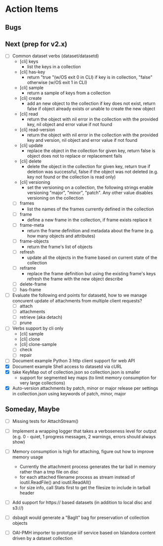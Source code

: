 
Action Items
============

Bugs
----

Next (prep for v2.x)
--------------------

- [ ] Common dataset verbs (dataset/datasetd)
    - [cli] keys
        - list the keys in a collection
    - [cli] has-key
        - return "true "(w/OS exit 0 in CLI) if key is in collection,
          "false" otherwise (w/OS exit 1 in CLI)
    - [cli] sample
        - return a sample of keys from a collection
    - [cli] create
        - add an new object to the collection if key does not exist,
          return false if object already exists or unable to create
          the new object
    - [cli] read
        - return the object with nil error in the collection with the
          provided key, nil object and error value if not found
    - [cli] read-version
        - return the object with nil error in the collection with the
          provided key and version, nil object and error value if not found
    - [cli] update
        - replace the object in the collection for given key, return false
          is object does not to replace or replacement fails
    - [cli] delete
        - delete the object in the collection for given key, return true
          if deletion was successful, false if the object was not deleted
          (e.g. key not found or the collection is read only)
    - [cli] versioning
        - set the versioning on a collection, the following strings enable
          versioning "major", "minor", "patch". Any other value disables
          versioning on the collection
    - [ ] frames
        - list the names of the frames currently defined in the collection
    - [ ] frame
        - define a new frame in the collection, if frame exists replace it
    - [ ] frame-meta
        - return the frame definition and metadata about the frame (e.g.
          how many objects and attributes)
    - [ ] frame-objects
        - return the frame's list of objects
    - [ ] refresh
        - update all the objects in the frame based on current state of
          the collection
    - [ ] reframe
        - replace the frame definition but using the existing frame's keys
          refresh the frame with the new object describe
    - [ ] delete-frame
    - [ ] has-frame
- [ ] Evaluate the following end points for datasetd, how to we manage
      concurent update of attachments from multiple client requests?
    - [ ] attach
    - [ ] attachments
    - [ ] retrieve (aka detach)
    - [ ] prune
- [ ] Verbs support by cli only
    - [cli] sample
    - [cli] clone
    - [cli] clone-sample
    - [ ] check
    - [ ] repair
- [ ] Document example Python 3 http client support for web API
- [x] Document example Shell access to datasetd via cURL
- [x] take KeyMap out of collection.json so collection.json is smaller
    - support for segmented key maps (to limit memory consumption for very
      large collections)
- [x] Auto-version attachments by patch, minor or major release per
      settings in collection.json using keywords of patch, minor, major

Someday, Maybe
--------------

- [ ] Missing tests for AttachStream()
- [ ] Implement a wrapping logger that takes a verboseness level for
      output (e.g. 0 - quiet, 1 progress messages, 2 warnings, errors
      should always show)
- [ ] Memory consumption is high for attaching, figure out how to improve
      memory usage
  - Currently the attachment process generates the tar ball in memory
    rather than a tmp file on disc
  - for each attached filename process as stream instead of
    ioutil.ReadFile() and ioutil.ReadAll()
  - for size info, call Stats first to get the filesize to include in
    tarball header
- [ ] Add support for https:// based datasets (in addition to local disc
      and s3://)
- [ ] dsbagit would generate a "BagIt" bag for preservation of collection
      objects
- [ ] OAI-PMH importer to prototype iiif service based on Islandora
      content driven by a dataset collection


